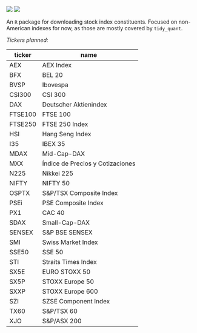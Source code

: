 [![](https://img.shields.io/badge/lifecycle-experimental-orange.svg)](https://www.tidyverse.org/lifecycle/#experimental) [![](https://img.shields.io/github/last-commit/samprohaska/indexTickeR.svg)](https://github.com/samprohaska/indexTickeR/commits/master)

An `R` package for downloading stock index constituents. Focused on non-American indexes for now, as those are mostly covered by `tidy_quant`.

*Tickers planned:*

| ticker  	| name                             	|
|---------	|----------------------------------	|
| AEX     	| AEX Index                        	|
| BFX     	| BEL 20                           	|
| BVSP    	| Ibovespa                         	|
| CSI300  	| CSI 300                          	|
| DAX     	| Deutscher Aktienindex            	|
| FTSE100 	| FTSE 100                         	|
| FTSE250 	| FTSE 250 Index                   	|
| HSI     	| Hang Seng Index                  	|
| I35     	| IBEX 35                          	|
| MDAX    	| Mid-Cap-DAX                      	|
| MXX     	| Índice de Precios y Cotizaciones 	|
| N225    	| Nikkei 225                       	|
| NIFTY   	| NIFTY 50                         	|
| OSPTX   	| S&P/TSX Composite Index          	|
| PSEi    	| PSE Composite Index              	|
| PX1     	| CAC 40                           	|
| SDAX    	| Small-Cap-DAX                   	|
| SENSEX  	| S&P BSE SENSEX                   	|
| SMI     	| Swiss Market Index               	|
| SSE50   	| SSE 50                           	|
| STI     	| Straits Times Index              	|
| SX5E    	| EURO STOXX 50                    	|
| SX5P    	| STOXX Europe 50                  	|
| SXXP    	| STOXX Europe 600                 	|
| SZI     	| SZSE Component Index             	|
| TX60    	| S&P/TSX 60                       	|
| XJO     	| S&P/ASX 200                      	|
